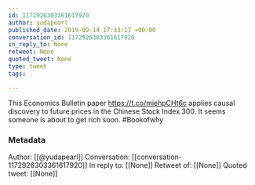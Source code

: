 ```yaml
---
id: 1172926303361617920
author: yudapearl
published_date: 2019-09-14 17:33:17 +00:00
conversation_id: 1172926303361617920
in_reply_to: None
retweet: None
quoted_tweet: None
type: tweet
tags:

---
```


This Economics Bulletin paper
https://t.co/miehpCHt6c applies causal  discovery to future prices in the Chinese Stock Index 300. It seems someone is about to get rich soon. #Bookofwhy

### Metadata

Author: [[@yudapearl]]
Conversation: [[conversation-1172926303361617920]]
In reply to: [[None]]
Retweet of: [[None]]
Quoted tweet: [[None]]
